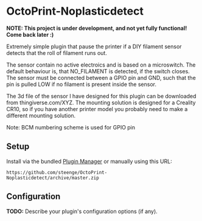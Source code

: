 # OctoPrint-Noplasticdetect

**NOTE: This project is under development, and not yet fully functional! Come back later :)**


Extremely simple plugin that pause the printer if a DIY filament sensor detects that the roll of filament runs out.  

The sensor contain no active electroics and is based on a microswitch.
The default behaviour is, that NO_FILAMENT is detected, if the switch closes.
The sensor must be connected between a GPIO pin and GND, such that the pin is pulled LOW if no filament is present inside the sensor.

The 3d file of the sensor I have designed for this plugin can be downloaded from thingiverse.com/XYZ. The mounting solution is designed for a Creality CR10, so if you have another printer model you probably need to make a different mounting solution.


Note: BCM numbering scheme is used for GPIO pin 


## Setup

Install via the bundled [Plugin Manager](https://github.com/foosel/OctoPrint/wiki/Plugin:-Plugin-Manager)
or manually using this URL:

    https://github.com/steenge/OctoPrint-Noplasticdetect/archive/master.zip


## Configuration

**TODO:** Describe your plugin's configuration options (if any).


